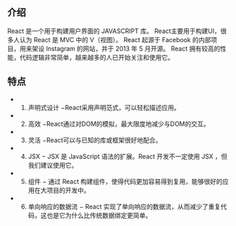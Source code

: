## 介绍

React 是一个用于构建用户界面的 JAVASCRIPT 库。
React主要用于构建UI，很多人认为 React 是 MVC 中的 V（视图）。
React 起源于 Facebook 的内部项目，用来架设 Instagram 的网站，并于 2013 年 5 月开源。
React 拥有较高的性能，代码逻辑非常简单，越来越多的人已开始关注和使用它。
## 特点
- 1. 声明式设计 −React采用声明范式，可以轻松描述应用。
- 2. 高效 −React通过对DOM的模拟，最大限度地减少与DOM的交互。
- 3. 灵活 −React可以与已知的库或框架很好地配合。
- 4. JSX − JSX 是 JavaScript 语法的扩展。React 开发不一定使用 JSX ，但我们建议使用它。
- 5. 组件 − 通过 React 构建组件，使得代码更加容易得到复用，能够很好的应用在大项目的开发中。
- 6. 单向响应的数据流 − React 实现了单向响应的数据流，从而减少了重复代码，这也是它为什么比传统数据绑定更简单。
